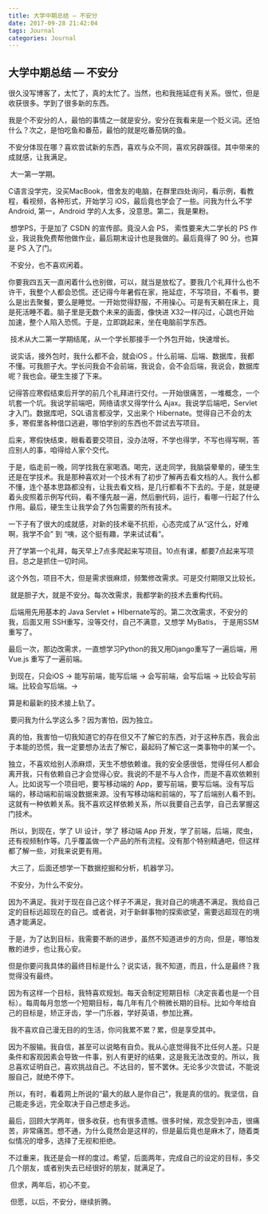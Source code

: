 ```yaml
---
title: 大学中期总结 — 不安分
date: 2017-09-28 21:42:04
tags: Journal
categories: Journal
---
```


## 大学中期总结 — 不安分



​	很久没写博客了，太忙了，真的太忙了。当然，也和我拖延症有关系。很忙，但是收获很多。学到了很多新的东西。

​	我是个不安分的人，最怕的事情之一就是安分。安分在我看来是一个贬义词。还怕什么？次之，是怕吃鱼和番茄，最怕的就是吃番茄锅的鱼。

​	不安分体现在哪？喜欢尝试新的东西，喜欢与众不同，喜欢另辟蹊径。其中带来的成就感，让我满足。

​	大一第一学期。

​	C语言没学完，没买MacBook，借舍友的电脑，在群里四处询问，看示例，看教程，看视频，各种形式，开始学习 iOS，最后竟也学会了一些。问我为什么不学Android, 第一，Android 学的人太多，没意思。第二，我是果粉。

​	想学PS，于是加了 CSDN 的宣传部。竟没人会 PS， 索性要来大二学长的 PS 作业，我说我免费帮他做作业，最后期末设计也是我做的。最后竟得了 90 分。也算是 PS 入了门。

​	不安分，也不喜欢闲着。

​	你要我四五天一直闲着什么也别做，可以，就当是放松了。要我几个礼拜什么也不许干，我整个人都会恐慌。还记得今年暑假在家，拖延症，不写项目，不看书，要么是出去聚餐，要么是睡觉。一开始觉得舒服，不用操心。可是有天躺在床上，竟是死活睡不着。脑子里是无数个未来的画面，像快进 X32一样闪过，心跳也开始加速，整个人陷入恐慌。于是，立即跳起来，坐在电脑前学东西。

​	技术从大二第一学期结尾，从一个学长那接手一个外包开始，快速增长。

​	说实话，接外包时，我什么都不会，就会iOS 。什么前端、后端、数据库，我都不懂。可我胆子大。学长问我会不会前端，我说会，会不会后端，我说会，数据库呢？我也会。硬生生接了下来。

​	记得答应寒假结束后开学的前几个礼拜进行交付。一开始很痛苦，一堆概念，一个坑套一个坑。我说学前端吧，网络请求又得学什么 Ajax。我说学后端吧，Servlet 才入门。数据库吧，SQL语言都没学，又出来个 Hibernate。觉得自己不会的太多，寒假里各种借口逃避，哪怕学别的东西也不尝试去写项目。

​	后来，寒假快结束，眼看着要交项目，没办法呀，不学也得学，不写也得写啊，答应别人的事，咱得给人家个交代。

​	于是，临走前一晚，同学找我在家喝酒。喝完，送走同学，我脑袋晕晕的，硬生生还是在学技术。我是那种喜欢对一个技术有了初步了解再去看文档的人。我什么都不懂，连个基本思路都没有，让我去看文档，是几行都看不下去的。于是，就是硬着头皮照着示例写代码，看不懂先敲一遍，然后删代码，运行，看哪一行起了什么作用。最后，硬生生让我学会了外包需要的所有技术。

​	一下子有了很大的成就感，对新的技术毫不抗拒，心态完成了从“这什么，好难啊，我学不会” 到 “咦，这个挺有趣，学来试试看”。

​	开了学第一个礼拜，每天早上7点多爬起来写项目。10点有课，都要7点起来写项目。总之是抓住一切时间。

​	这个外包，项目不大，但是需求很麻烦，频繁修改需求。可是交付期限又比较长。

​	就是胆子大，就是不安分。每次改需求，我都学新的技术去重构代码。

​	后端用先用基本的 Java Servlet + HIbernate写的。第二次改需求，不安分的我，后面又用 SSH重写，没等交付，自己不满意，又想学 MyBatis， 于是用SSM重写了。

​	最后一次，那边改需求，一直想学习Python的我又用Django重写了一遍后端，用Vue.js 重写了一遍前端。

​	到现在，只会iOS -> 能写前端，能写后端 -> 会写前端，会写后端 -> 比较会写前端。比较会写后端。->

算是和最新的技术接上轨了。

​	要问我为什么学这么多？因为害怕，因为独立。

​	真的怕，我害怕一切我知道它的存在但又不了解它的东西，对于这种东西，我会出于本能的恐慌，我一定要想办法去了解它，最起码了解它这一类事物中的某一个。

​	独立，不喜欢给别人添麻烦，天生不想依赖谁。我的安全感很低，觉得任何人都会离开我，只有依赖自己才会觉得心安。我说的不是不与人合作，而是不喜欢依赖别人。比如说写一个项目吧，要写移动端的 App，要写前端，要写后端。没有写后端的，移动端和前端没数据来源。没有写移动端和前端的，写了后端别人看不到。这就有一种依赖关系。我不喜欢这样依赖关系，所以我要自己去学，自己去掌握这门技术。

​	所以，到现在，学了 UI 设计，学了 移动端 App 开发，学了前端，后端，爬虫，还有视频制作等。几乎覆盖做一个产品的所有流程。没有那个特别精通吧，但这样都了解一些，对我来说更有用。

​	大三了，后面还想学一下数据挖掘和分析，机器学习。

​	不安分，为什么不安分。

​	因为不满足。我对于现在自己这个样子不满足，我对自己的境遇不满足。我给自己定的目标远超现在的自己。或者说，对于新鲜事物的探索欲望，需要远超现在的境遇才能满足。

​	于是，为了达到目标，我需要不断的进步，虽然不知道进步的方向，但是，哪怕发散的进步，也让我心安。

​	但是你要问我具体的最终目标是什么？说实话，我不知道，而且，什么是最终？我觉得没有最终。

​	因为有这样一个目标，我特喜欢规划。每天会制定短期目标（决定丧着也是一个目标）。每周每月忽悠一个短期目标，每几年有几个稍微长期的目标。比如今年给自己的目标是，矫正牙齿，学一门乐器，学好英语，参加比赛。

​	我不喜欢自己漫无目的的生活，你问我累不累？累，但是享受其中。

​	因为不服输。我自信，甚至可以说略有自负。我从心底觉得我不比任何人差。只是条件和客观因素会导致一件事，别人有更好的结果，这是我无法改变的。所以，我总喜欢证明自己，喜欢挑战自己。不达目的，誓不罢休。无论多少次尝试，不能说服自己，就绝不停下。

​	所以，有时，看着网上所说的“最大的敌人是你自己”，我是真的信的。我坚信，自己能走多远，完全取决于自己想走多远。

​	最后，回顾大学两年，很多收获，也有很多遗憾。很多时候，观念受到冲击，很痛苦，非常痛苦。想不通，为什么竟然会是这样的，但是最后竟也是麻木了，随着类似情况的增多，选择了无视和拒绝。

​	不过重来，我还是会一样的度过。希望，后面两年，完成自己的设定的目标，多交几个朋友，或者别失去已经很好的朋友，就满足了。

​	但求，两年后，初心不变。

​	但愿，以后，不安分，继续折腾。

​	